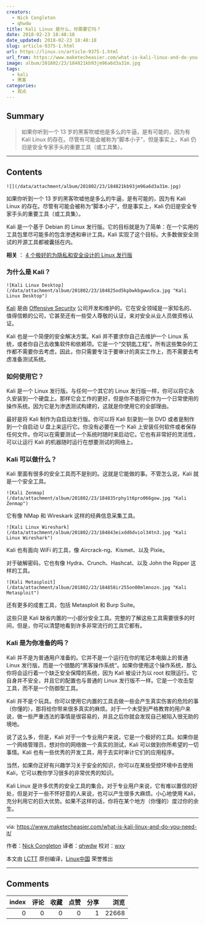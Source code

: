 ```yaml
---
creators:
  - Nick Congleton
  - qhwdw
title: Kali Linux 是什么，你需要它吗？
date: 2018-02-23 18:48:18
date_updated: 2018-02-23 18:48:18
slug: article-9375-1.html
url: https://linux.cn/article-9375-1.html
url_from: https://www.maketecheasier.com/what-is-kali-linux-and-do-you-need-it/
image: album/201802/23/184821kb93jm96a6d3a31m.jpg
tags:
  - kali
  - 黑客
categories:
  - 观点
---
```


## Summary

> 如果你听到一个 13 岁的黑客吹嘘他是多么的牛逼，是有可能的，因为有 Kali Linux 的存在。尽管有可能会被称为“脚本小子”，但是事实上，Kali 仍旧是安全专家手头的重要工具（或工具集）。

***

<!-- more -->

## Contents

`![](/data/attachment/album/201802/23/184821kb93jm96a6d3a31m.jpg)`

如果你听到一个 13 岁的黑客吹嘘他是多么的牛逼，是有可能的，因为有 Kali Linux 的存在。尽管有可能会被称为“脚本小子”，但是事实上，Kali 仍旧是安全专家手头的重要工具（或工具集）。

Kali 是一个基于 Debian 的 Linux 发行版。它的目标就是为了简单：在一个实用的工具包里尽可能多的包含渗透和审计工具。Kali 实现了这个目标。大多数做安全测试的开源工具都被囊括在内。

**相关** ： [4 个极好的为隐私和安全设计的 Linux 发行版](https://www.maketecheasier.com/linux-distros-designed-for-privacy-security/ "4 Great Linux Distros Designed for Privacy and Security")

### 为什么是 Kali？

`![Kali Linux Desktop](/data/attachment/album/201802/23/184825od5kpbwkbgwwu5ca.jpg "Kali Linux Desktop")`

[Kali](https://www.offensive-security.com/kali-linux-vmware-virtualbox-image-download/) 是由 [Offensive Security](https://www.offensive-security.com/) 公司开发和维护的。它在安全领域是一家知名的、值得信赖的公司，它甚至还有一些受人尊敬的认证，来对安全从业人员做资格认证。

Kali 也是一个简便的安全解决方案。Kali 并不要求你自己去维护一个 Linux 系统，或者你自己去收集软件和依赖项。它是一个“交钥匙工程”。所有这些繁杂的工作都不需要你去考虑，因此，你只需要专注于要审计的真实工作上，而不需要去考虑准备测试系统。

### 如何使用它？

Kali 是一个 Linux 发行版。与任何一个其它的 Linux 发行版一样，你可以将它永久安装到一个硬盘上。那样它会工作的更好，但是你不能将它作为一个日常使用的操作系统。因为它是为渗透测试构建的，这就是你使用它的全部理由。

最好是将 Kali 制作为自启动发行版。你可以将 Kali 刻录到一张 DVD 或者是制作到一个自启动 U 盘上来运行它。你没有必要在一个 Kali 上安装任何软件或者保存任何文件。你可以在需要测试一个系统时随时来启动它。它也有非常好的灵活性，可以让运行 Kali 的机器随时运行在想要测试的网络上。

### Kali 可以做什么？

Kali 里面有很多的安全工具而不是别的。这就是它能做的事。不管怎么说，Kali 就是一个安全工具。

`![Kali Zenmap](/data/attachment/album/201802/23/184835rphy1t6pro066gow.jpg "Kali Zenmap")`

它有像 NMap 和 Wireskark 这样的经典信息采集工具。

`![Kali Linux Wireshark](/data/attachment/album/201802/23/184843eixdd6dviol34tn3.jpg "Kali Linux Wireshark")`

Kali 也有面向 WiFi 的工具，像 Aircrack-ng、Kismet、以及 Pixie。

对于破解密码，它也有像 Hydra、Crunch、Hashcat、以及 John the Ripper 这样的工具。

`![Kali Metasploit](/data/attachment/album/201802/23/184858ir255on00mlmnozn.jpg "Kali Metasploit")`

还有更多的成套工具，包括 Metasploit 和 Burp Suite。

这些只是 Kali 缺省内置的一小部分安全工具。完整的了解这些工具需要很多的时间，但是，你可以清楚地看到许多非常流行的工具它都有。

### Kali 是为你准备的吗？

Kali 并不是为普通用户准备的。它并不是一个运行在你的笔记本电脑上的普通 Linux 发行版，而是一个很酷的“黑客操作系统“。如果你使用这个操作系统，那么你将会运行着一个缺乏安全保障的系统，因为 Kali 被设计为以 root 权限运行。它自身并不安全，并且它的配置也与普通的 Linux 发行版不一样。它是一个攻击型工具，而不是一个防御型工具。

Kali 并不是个玩具。你可以使用它内置的工具去做一些会产生真实伤害的危险的事（你懂的），那将给你带来很多真实的麻烦。对于一个未受到严格教育的用户来说，做一些严重违法的事情是很容易的，并且之后你就会发现自己被陷入很无助的境地。

说了这么多，但是，Kali 对于一个专业用户来说，它是一个极好的工具。如果你是一个网络管理员，想对你的网络做一个真实的测试，Kali 可以做到你所希望的一切事情。Kali 也有一些优秀的开发工具，用于去实时审计它们的应用程序。

当然，如果你正好有兴趣学习关于安全的知识，你可以在某些受控环境中去使用 Kali，它可以教你学习很多的非常优秀的知识。

Kali Linux 是许多优秀的安全工具的集合。对于专业用户来说，它有难以置信的好处，但是对于一些不怀好意的人来说，也可以产生很多大麻烦。小心地使用 Kali，充分利用它的巨大优势。如果不这样的话，你将在某个地方（你懂的）度过你的余生。

---

via: <https://www.maketecheasier.com/what-is-kali-linux-and-do-you-need-it/>

作者：[Nick Congleton](https://www.maketecheasier.com/author/nickcongleton/) 译者：[qhwdw](https://github.com/qhwdw) 校对：[wxy](https://github.com/wxy)

本文由 [LCTT](https://github.com/LCTT/TranslateProject) 原创编译，[Linux中国](https://linux.cn/) 荣誉推出

***

## Comments


|   index |   评论 |   收藏 |   点赞 |   分享 |   浏览 |
|--------:|-------:|-------:|-------:|-------:|-------:|
|       0 |      0 |      0 |      0 |      1 |  22668 |
